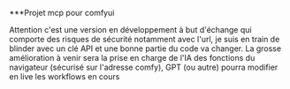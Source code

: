 ***Projet mcp pour comfyui

Attention c'est une version en développement à but d'échange qui comporte des risques de sécurité notamment avec l'url, je suis en train de blinder avec un clé API et une bonne partie du code va changer.
La grosse amélioration à venir sera la prise en charge de l'IA des fonctions du navigateur (sécurisé sur l'adresse comfy), GPT (ou autre) pourra modifier en live les workflows en cours
